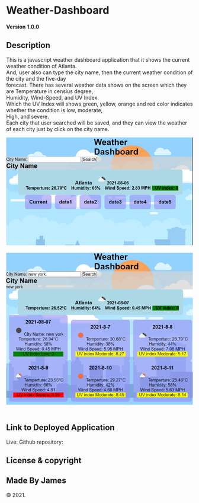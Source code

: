 # Weather-Dashboard

**Version 1.0.0**

## Description

This is a javascript weather dashboard application that it shows the current weather condition of Atlanta.<br>
And, user also can type the city name, then the current weather condition of the city and the five-day<br>
forecast. There has several weather data shows on the screen which they are Temperature in censius degree, <br>
Humidity, Wind-Speed, and UV Index.<br>
Which the UV Index will shows green, yellow, orange and red color indicates whether the condition is low, moderate,<br>
High, and severe.<br>
Each city that user searched will be saved, and they can view the weather of each city just by click on the city name.<br>

<p>
    <img src="images\homepage.PNG" /></br></br>
    <img src="images\data.PNG" /></br></br>
    
</p>


## Link to Deployed Application

Live: 
Github repository: 

## License & copyright

## Made By James

&copy; 2021.